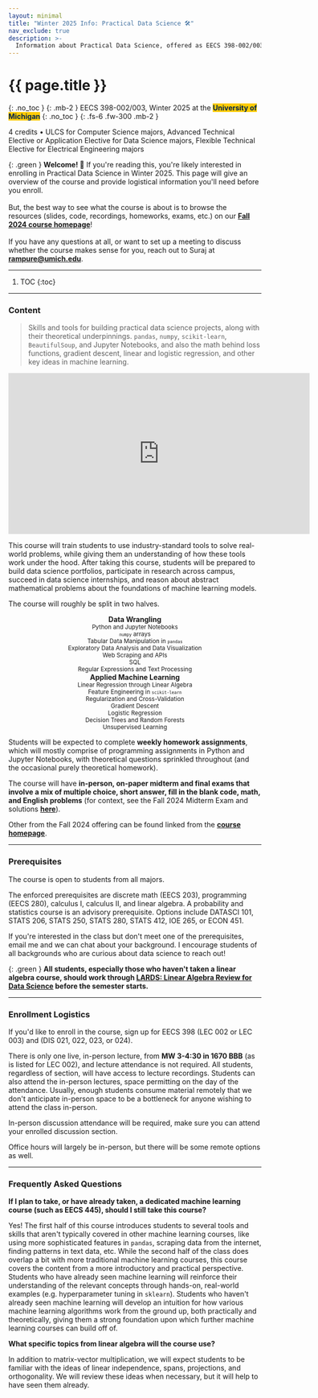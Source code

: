 ```yaml
---
layout: minimal
title: "Winter 2025 Info: Practical Data Science 🛠️"
nav_exclude: true
description: >-
  Information about Practical Data Science, offered as EECS 398-002/003 in Winter 2025 at the University of Michigan.
---
```


<style>
  .main-header {
    display: none;
  }
</style>

# {{ page.title }}
{: .no_toc }
{: .mb-2 }
EECS 398-002/003, Winter 2025 at the <b><span style="background-color: #FFCB05; color: #00274C">University of Michigan</span></b>
{: .no_toc }
{: .fs-6 .fw-300 .mb-2 }

4 credits • ULCS for Computer Science majors, Advanced Technical Elective or Application Elective for Data Science majors, Flexible Technical Elective for Electrical Engineering majors

{: .green }
**Welcome! 👋** If you're reading this, you're likely interested in enrolling in Practical Data Science in Winter 2025. This page will give an overview of the course and provide logistical information you'll need before you enroll.<br><br>But, the best way to see what the course is about is to browse the resources (slides, code, recordings, homeworks, exams, etc.) on our [**Fall 2024 course homepage**](../)!<br><br>If you have any questions at all, or want to set up a meeting to discuss whether the course makes sense for you, reach out to Suraj at <b><a href="mailto:rampure@umich.edu">rampure@umich.edu</a></b>.

---

1. TOC
{:toc}

---

### Content

> Skills and tools for building practical data science projects, along with their theoretical underpinnings. `pandas`, `numpy`, `scikit-learn`, `BeautifulSoup`, and Jupyter Notebooks, and also the math behind loss functions, gradient descent, linear and logistic regression, and other key ideas in machine learning.

<center>

<iframe width="600" height="320" src="https://www.youtube.com/embed/Z75-_YK5_XM?si=ilsVZvq51tBPyHG3" title="YouTube video player" frameborder="0" allow="accelerometer; autoplay; clipboard-write; encrypted-media; gyroscope; picture-in-picture; web-share" referrerpolicy="strict-origin-when-cross-origin" allowfullscreen></iframe>

</center>

This course will train students to use industry-standard tools to solve real-world problems, while giving them an understanding of how these tools work under the hood. After taking this course, students will be prepared to build data science portfolios, participate in research across campus, succeed in data science internships, and reason about abstract mathematical problems about the foundations of machine learning models.

The course will roughly be split in two halves.

<center>
<div class="two-columns-grid">
    <div>
    <b>Data Wrangling</b><br>
    <small>
        Python and Jupyter Notebooks<br>
        <code><small>numpy</small></code> arrays<br>
        Tabular Data Manipulation in <code><small>pandas</small></code><br>
        Exploratory Data Analysis and Data Visualization<br>
        Web Scraping and APIs<br>
        SQL<br>
        Regular Expressions and Text Processing<br>
    </small>
    </div>
    <div>
    <b>Applied Machine Learning</b><br>
    <small>
        Linear Regression through Linear Algebra<br>
        Feature Engineering in <code><small>scikit-learn</small></code><br>
        Regularization and Cross-Validation<br>
        Gradient Descent<br>
        Logistic Regression<br>
        Decision Trees and Random Forests<br>
        Unsupervised Learning<br>
    </small>
    </div>
</div>
</center>

Students will be expected to complete **weekly homework assignments**, which will mostly comprise of programming assignments in Python and Jupyter Notebooks, with theoretical questions sprinkled throughout (and the occasional purely theoretical homework).

The course will have **in-person, on-paper midterm and final exams that involve a mix of multiple choice, short answer, fill in the blank code, math, and English problems** (for context, see the Fall 2024 Midterm Exam and solutions [**here**](https://study.practicaldsc.org/fa24-midterm)).

Other from the Fall 2024 offering can be found linked from the [**course homepage**](../).

---

### Prerequisites

The course is open to students from all majors.

The enforced prerequisites are discrete math (EECS 203), programming (EECS 280), calculus I, calculus II, and linear algebra. A probability and statistics course is an advisory prerequisite. Options include DATASCI 101, STATS 206, STATS 250, STATS 280, STATS 412, IOE 265, or ECON 451.

<!-- - One of Math 214, Math 217, Math 296, Math 417, or Math 419, OR
- ROB 101, in combination with one of Math 116, Math 156, Math 176, or Math 186. (To be clear, ROB 101 itself is not a prereq. All you need to have taken is one linear algebra class, but if the linear algebra class you've taken is ROB 101, you need to also have taken a separate calculus class.) -->

If you're interested in the class but don't meet one of the prerequisites, email me and we can chat about your background. I encourage students of all backgrounds who are curious about data science to reach out!

{: .green }
**All students, especially those who haven't taken a linear algebra course, should work through [LARDS: Linear Algebra Review for Data Science](lin-alg) before the semester starts.**

---

### Enrollment Logistics

If you'd like to enroll in the course, sign up for EECS 398 (LEC 002 or LEC 003) and (DIS 021, 022, 023, or 024).

There is only one live, in-person lecture, from **MW 3-4:30 in 1670 BBB** (as is listed for LEC 002), and lecture attendance is not required. All students, regardless of section, will have access to lecture recordings. Students can also attend the in-person lectures, space permitting on the day of the attendance. Usually, enough students consume material remotely that we don't anticipate in-person space to be a bottleneck for anyone wishing to attend the class in-person.

In-person discussion attendance will be required, make sure you can attend your enrolled discussion section.

Office hours will largely be in-person, but there will be some remote options as well.

---

### Frequently Asked Questions

**If I plan to take, or have already taken, a dedicated machine learning course (such as EECS 445), should I still take this course?**

Yes! The first half of this course introduces students to several tools and skills that aren't typically covered in other machine learning courses, like using more sophisticated features in `pandas`, scraping data from the internet, finding patterns in text data, etc. While the second half of the class does overlap a bit with more traditional machine learning courses, this course covers the content from a more introductory and practical perspective. Students who have already seen machine learning will reinforce their understanding of the relevant concepts through hands-on, real-world examples (e.g. hyperparameter tuning in `sklearn`). Students who haven't already seen machine learning will develop an intuition for how various machine learning algorithms work from the ground up, both practically and theoretically, giving them a strong foundation upon which further machine learning courses can build off of.

**What specific topics from linear algebra will the course use?**

In addition to matrix-vector multiplication, we will expect students to be familiar with the ideas of linear independence, spans, projections, and orthogonality. We will review these ideas when necessary, but it will help to have seen them already.

<!-- ---

### Examples

The plots below are interactive, and involve examples we'll work on in the class.

<center>

<iframe src="../assets/3d-plane.html" frameBorder="0" width="500" height="500"></iframe>

<br>

</center>

How do we find this "plane of best fit?" efficiently? How do we use it to make predictions?

<br>

<center>

<iframe src="../assets/outages_by_year.html" frameBorder="0" width="600" height="425"></iframe>

<br>

</center>

What are the trends in power outages over time? -->
